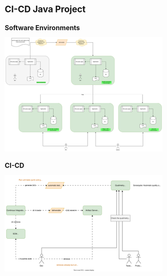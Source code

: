# CI-CD Java Project 

## Software Environments

![Software Environment](./software_environment.png)

## CI-CD

![Software Environment](./ci-cd_java_project.svg)